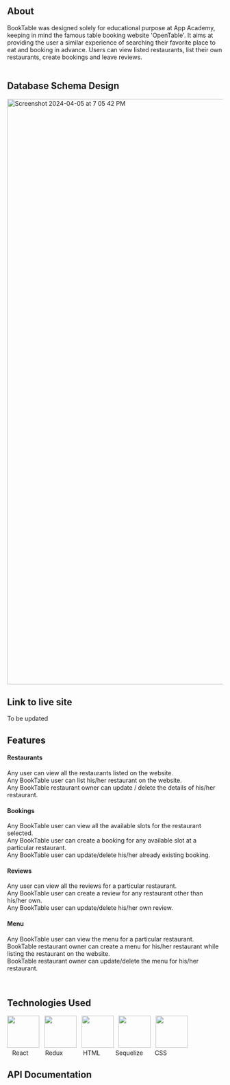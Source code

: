 ## About
BookTable was designed solely for educational purpose at App Academy, keeping in mind the famous table booking website 'OpenTable'. It aims at providing the user a similar experience of searching their favorite place to eat and booking in advance.
Users can view listed restaurants, list their own restaurants, create bookings and leave reviews.   
<br />

## Database Schema Design

<img width="1364" alt="Screenshot 2024-04-05 at 7 05 42 PM" src="https://github.com/Richa-G22/BookTable/assets/128835846/1ea0c5f4-6870-40a3-9297-002e2e7478f4">


<br />

## Link to live site
To be updated
<br />


## Features   

#### Restaurants 
Any user can view all the restaurants listed on the website.   
Any BookTable user can list his/her restaurant on the website.    
Any BookTable restaurant owner can update / delete the details of his/her restaurant.    


#### Bookings  
Any BookTable user can view all the available slots for the restaurant selected.  
Any BookTable user can create a booking for any available slot at a particular restaurant.  
Any BookTable user can update/delete his/her already existing booking.   

 
#### Reviews
Any user can view all the reviews for a particular restaurant.    
Any BookTable user can create a review for any restaurant other than his/her own.    
Any BookTable user can update/delete his/her own review.  


#### Menu
Any BookTable user can view the menu for a particular restaurant.  
BookTable restaurant owner can create a menu for his/her restaurant while listing the restaurant on the website.  
BookTable restaurant owner can update/delete the menu for his/her restaurant.

<br />

## Technologies Used
<p float="left">

<img src="https://cdn.jsdelivr.net/gh/devicons/devicon/icons/react/react-original.svg" style="width:75px;" />
&nbsp;
<img src="https://cdn.jsdelivr.net/gh/devicons/devicon/icons/redux/redux-original.svg" style="width:75px;" />
&nbsp;
<img src="https://cdn.jsdelivr.net/gh/devicons/devicon/icons/html5/html5-plain-wordmark.svg" style="width:75px;"/>
&nbsp;
<img src="https://www.vectorlogo.zone/logos/sequelizejs/sequelizejs-icon.svg" style="width:75px;"/>
&nbsp;
<img src="https://cdn.jsdelivr.net/gh/devicons/devicon/icons/css3/css3-plain-wordmark.svg" style="width:75px;" /><br>
&nbsp;&nbsp; React &nbsp;&nbsp;&nbsp;&nbsp;&nbsp;&nbsp;&nbsp;&nbsp;   Redux &nbsp;&nbsp;&nbsp;&nbsp;&nbsp;&nbsp;&nbsp;&nbsp;&nbsp;&nbsp;&nbsp;HTML &nbsp;&nbsp;&nbsp;&nbsp;&nbsp;&nbsp;&nbsp;&nbsp;Sequelize&nbsp;&nbsp;&nbsp;&nbsp;&nbsp;&nbsp;&nbsp;CSS
<br />

## API Documentation
